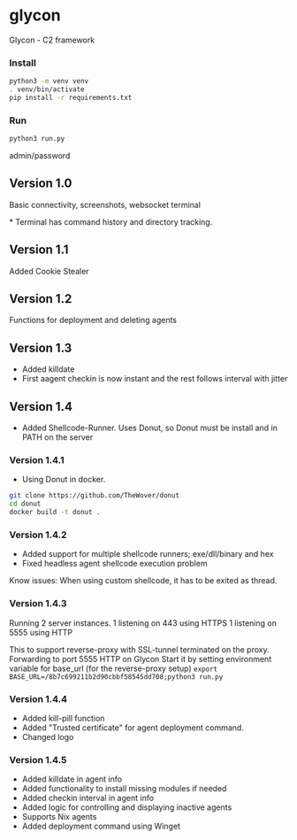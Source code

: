 # glycon
Glycon - C2 framework

### Install
```bash
python3 -m venv venv
. venv/bin/activate
pip install -r requirements.txt
```

### Run
```bash
python3 run.py
```

admin/password

## Version 1.0
<p>Basic connectivity, screenshots, websocket terminal</p>
* Terminal has command history and directory tracking. 


## Version 1.1
<p>Added Cookie Stealer</p>

## Version 1.2
<p>Functions for deployment and deleting agents</p>

## Version 1.3
* Added killdate
* First aagent checkin is now instant and the rest follows interval with jitter

## Version 1.4
* Added Shellcode-Runner. Uses Donut, so Donut must be install and in PATH on the server
### Version 1.4.1
* Using Donut in docker. 
```bash
git clone https://github.com/TheWover/donut
cd donut
docker build -t donut .
```

### Version 1.4.2
* Added support for multiple shellcode runners; exe/dll/binary and hex
* Fixed headless agent shellcode execution problem

Know issues: When using custom shellcode, it has to be exited as thread.

### Version 1.4.3
Running 2 server instances. 
1 listening on 443 using HTTPS
1 listening on 5555 using HTTP 

This to support reverse-proxy with SSL-tunnel terminated on the proxy. Forwarding to port 5555 HTTP on Glycon
Start it by setting environment variable for base_url (for the reverse-proxy setup)
```export BASE_URL=/8b7c699211b2d90cbbf58545dd708;python3 run.py```

### Version 1.4.4
* Added kill-pill function
* Added "Trusted certificate" for agent deployment command. 
* Changed logo

### Version 1.4.5
* Added killdate in agent info
* Added functionality to install missing modules if needed 
* Added checkin interval in agent info
* Added logic for controlling and displaying inactive agents
* Supports Nix agents
* Added deployment command using Winget
